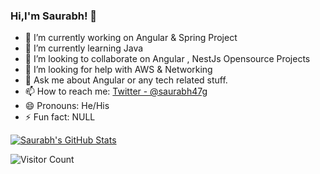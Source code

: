 ### Hi,I'm Saurabh! 👋

- 🔭 I’m currently working on Angular & Spring Project
- 🌱 I’m currently learning Java
- 👯 I’m looking to collaborate on Angular , NestJs Opensource Projects
- 🤔 I’m looking for help with AWS & Networking
- 💬 Ask me about Angular or any tech related stuff.
- 📫 How to reach me: [Twitter - @saurabh47g](https://twitter.com/saurabh47g)
- 😄 Pronouns: He/His
- ⚡ Fun fact: NULL

<a href="https://github.com/saurabh47/">
  <img align="center" src="https://github-readme-stats.vercel.app/api?username=saurabh47&show_icons=true&line_height=27&count_private=true&title_color=ffffff&text_color=c9cacc&icon_color=2bbc8a&bg_color=1d1f21" alt="Saurabh's GitHub Stats" />
</a> 

![Visitor Count](https://profile-counter.glitch.me/{saurabh47}/count.svg)
